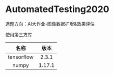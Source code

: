 # AutomatedTesting2020

选题方向：AI大作业-图像数据扩增&效果评估

使用第三方库

|名称|版本|
|:---:|:---:|
|tensorflow|2.3.1|
|numpy|1.17.1|

